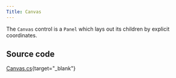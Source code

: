 ```yaml
---
Title: Canvas
---
```

The `Canvas` control is a `Panel` which lays out its children by explicit coordinates.

## Source code
[Canvas.cs](https://github.com/AvaloniaUI/Avalonia/blob/master/src/Avalonia.Controls/Canvas.cs){target="_blank"}
